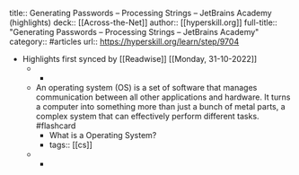title:: Generating Passwords – Processing Strings – JetBrains Academy (highlights)
deck:: [[Across-the-Net]]
author:: [[hyperskill.org]]
full-title:: "Generating Passwords – Processing Strings – JetBrains Academy"
category:: #articles
url:: https://hyperskill.org/learn/step/9704

- Highlights first synced by [[Readwise]] [[Monday, 31-10-2022]]
	- -
	- An operating system (OS) is a set of software that manages communication between all other applications and hardware. It turns a computer into something more than just a bunch of metal parts, a complex system that can effectively perform different tasks. #flashcard
		- What is a Operating System?
		- tags:: [[cs]]
	- -